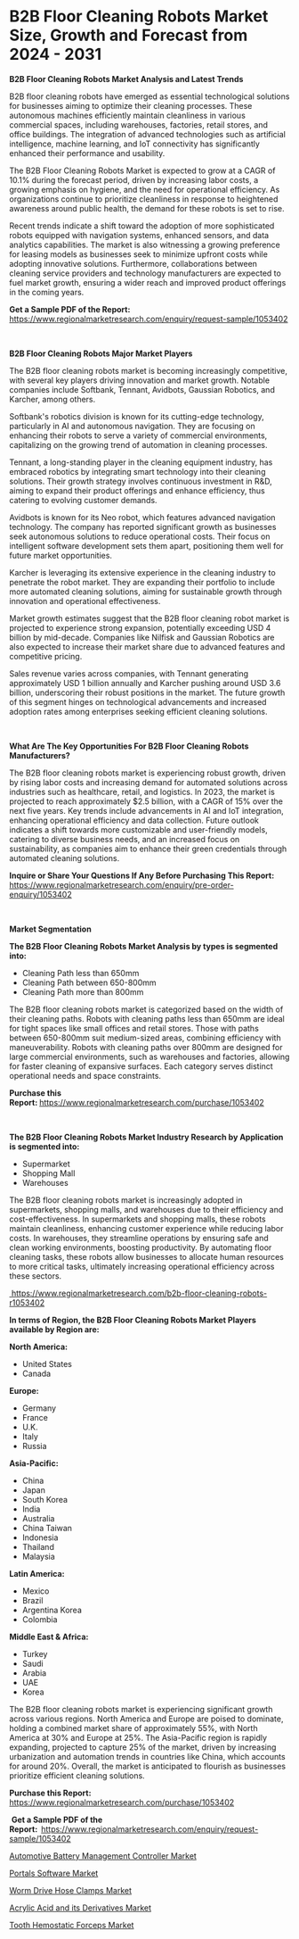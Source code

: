 <p><h1>B2B Floor Cleaning Robots Market Size, Growth and Forecast from 2024 - 2031</h1></p><p><strong>B2B Floor Cleaning Robots Market Analysis and Latest Trends</strong></p>
<p><p>B2B floor cleaning robots have emerged as essential technological solutions for businesses aiming to optimize their cleaning processes. These autonomous machines efficiently maintain cleanliness in various commercial spaces, including warehouses, factories, retail stores, and office buildings. The integration of advanced technologies such as artificial intelligence, machine learning, and IoT connectivity has significantly enhanced their performance and usability. </p><p>The B2B Floor Cleaning Robots Market is expected to grow at a CAGR of 10.1% during the forecast period, driven by increasing labor costs, a growing emphasis on hygiene, and the need for operational efficiency. As organizations continue to prioritize cleanliness in response to heightened awareness around public health, the demand for these robots is set to rise. </p><p>Recent trends indicate a shift toward the adoption of more sophisticated robots equipped with navigation systems, enhanced sensors, and data analytics capabilities. The market is also witnessing a growing preference for leasing models as businesses seek to minimize upfront costs while adopting innovative solutions. Furthermore, collaborations between cleaning service providers and technology manufacturers are expected to fuel market growth, ensuring a wider reach and improved product offerings in the coming years.</p></p>
<p><strong>Get a Sample PDF of the Report:&nbsp;</strong> <a href="https://www.regionalmarketresearch.com/enquiry/request-sample/1053402">https://www.regionalmarketresearch.com/enquiry/request-sample/1053402</a></p>
<p>&nbsp;</p>
<p><strong>B2B Floor Cleaning Robots Major Market Players</strong></p>
<p><p>The B2B floor cleaning robots market is becoming increasingly competitive, with several key players driving innovation and market growth. Notable companies include Softbank, Tennant, Avidbots, Gaussian Robotics, and Karcher, among others. </p><p>Softbank's robotics division is known for its cutting-edge technology, particularly in AI and autonomous navigation. They are focusing on enhancing their robots to serve a variety of commercial environments, capitalizing on the growing trend of automation in cleaning processes.</p><p>Tennant, a long-standing player in the cleaning equipment industry, has embraced robotics by integrating smart technology into their cleaning solutions. Their growth strategy involves continuous investment in R&D, aiming to expand their product offerings and enhance efficiency, thus catering to evolving customer demands.</p><p>Avidbots is known for its Neo robot, which features advanced navigation technology. The company has reported significant growth as businesses seek autonomous solutions to reduce operational costs. Their focus on intelligent software development sets them apart, positioning them well for future market opportunities.</p><p>Karcher is leveraging its extensive experience in the cleaning industry to penetrate the robot market. They are expanding their portfolio to include more automated cleaning solutions, aiming for sustainable growth through innovation and operational effectiveness.</p><p>Market growth estimates suggest that the B2B floor cleaning robot market is projected to experience strong expansion, potentially exceeding USD 4 billion by mid-decade. Companies like Nilfisk and Gaussian Robotics are also expected to increase their market share due to advanced features and competitive pricing.</p><p>Sales revenue varies across companies, with Tennant generating approximately USD 1 billion annually and Karcher pushing around USD 3.6 billion, underscoring their robust positions in the market. The future growth of this segment hinges on technological advancements and increased adoption rates among enterprises seeking efficient cleaning solutions.</p></p>
<p>&nbsp;</p>
<p><strong>What Are The Key Opportunities For B2B Floor Cleaning Robots Manufacturers?</strong></p>
<p><p>The B2B floor cleaning robots market is experiencing robust growth, driven by rising labor costs and increasing demand for automated solutions across industries such as healthcare, retail, and logistics. In 2023, the market is projected to reach approximately $2.5 billion, with a CAGR of 15% over the next five years. Key trends include advancements in AI and IoT integration, enhancing operational efficiency and data collection. Future outlook indicates a shift towards more customizable and user-friendly models, catering to diverse business needs, and an increased focus on sustainability, as companies aim to enhance their green credentials through automated cleaning solutions.</p></p>
<p><strong>Inquire or Share Your Questions If Any Before Purchasing This Report:</strong> <a href="https://www.regionalmarketresearch.com/enquiry/pre-order-enquiry/1053402">https://www.regionalmarketresearch.com/enquiry/pre-order-enquiry/1053402</a></p>
<p>&nbsp;</p>
<p><strong>Market Segmentation</strong></p>
<p><strong>The B2B Floor Cleaning Robots Market Analysis by types is segmented into:</strong></p>
<p><ul><li>Cleaning Path less than 650mm</li><li>Cleaning Path between 650-800mm</li><li>Cleaning Path more than 800mm</li></ul></p>
<p><p>The B2B floor cleaning robots market is categorized based on the width of their cleaning paths. Robots with cleaning paths less than 650mm are ideal for tight spaces like small offices and retail stores. Those with paths between 650-800mm suit medium-sized areas, combining efficiency with maneuverability. Robots with cleaning paths over 800mm are designed for large commercial environments, such as warehouses and factories, allowing for faster cleaning of expansive surfaces. Each category serves distinct operational needs and space constraints.</p></p>
<p><strong>Purchase this Report:&nbsp;</strong><a href="https://www.regionalmarketresearch.com/purchase/1053402">https://www.regionalmarketresearch.com/purchase/1053402</a></p>
<p>&nbsp;</p>
<p><strong>The B2B Floor Cleaning Robots Market Industry Research by Application is segmented into:</strong></p>
<p><ul><li>Supermarket</li><li>Shopping Mall</li><li>Warehouses</li></ul></p>
<p><p>The B2B floor cleaning robots market is increasingly adopted in supermarkets, shopping malls, and warehouses due to their efficiency and cost-effectiveness. In supermarkets and shopping malls, these robots maintain cleanliness, enhancing customer experience while reducing labor costs. In warehouses, they streamline operations by ensuring safe and clean working environments, boosting productivity. By automating floor cleaning tasks, these robots allow businesses to allocate human resources to more critical tasks, ultimately increasing operational efficiency across these sectors.</p></p>
<p><a href="https://www.regionalmarketresearch.com/b2b-floor-cleaning-robots-r1053402">&nbsp;https://www.regionalmarketresearch.com/b2b-floor-cleaning-robots-r1053402</a></p>
<p><strong>In terms of Region, the B2B Floor Cleaning Robots Market Players available by Region are:</strong></p>
<p>
    <p> <strong> North America: </strong>
        <ul>
            <li>United States</li>
            <li>Canada</li>
        </ul>
        </p> 
    <p> <strong> Europe: </strong>
        <ul>
            <li>Germany</li>
            <li>France</li>
            <li>U.K.</li>
            <li>Italy</li>
            <li>Russia</li>
        </ul>
        </p> 
    <p> <strong> Asia-Pacific: </strong>
        <ul>
            <li>China</li>
            <li>Japan</li>
            <li>South Korea</li>
            <li>India</li>
            <li>Australia</li>
            <li>China Taiwan</li>
            <li>Indonesia</li>
            <li>Thailand</li>
            <li>Malaysia</li>
        </ul>
        </p> 
    <p> <strong> Latin America: </strong>
        <ul>
            <li>Mexico</li>
            <li>Brazil</li>
            <li>Argentina Korea</li>
            <li>Colombia</li>
        </ul>
        </p> 
    <p> <strong> Middle East & Africa: </strong>
        <ul>
            <li>Turkey</li>
            <li>Saudi</li>
            <li>Arabia</li>
            <li>UAE</li>
            <li>Korea</li>
        </ul>
    </p>
    </p>
<p><p>The B2B floor cleaning robots market is experiencing significant growth across various regions. North America and Europe are poised to dominate, holding a combined market share of approximately 55%, with North America at 30% and Europe at 25%. The Asia-Pacific region is rapidly expanding, projected to capture 25% of the market, driven by increasing urbanization and automation trends in countries like China, which accounts for around 20%. Overall, the market is anticipated to flourish as businesses prioritize efficient cleaning solutions.</p></p>
<p><strong>Purchase this Report: </strong><a href="https://www.regionalmarketresearch.com/purchase/1053402">https://www.regionalmarketresearch.com/purchase/1053402</a></p>
<p>&nbsp;<strong>Get a Sample PDF of the Report:&nbsp;&nbsp;</strong><a href="https://www.regionalmarketresearch.com/enquiry/request-sample/1053402">https://www.regionalmarketresearch.com/enquiry/request-sample/1053402</a></p>
<p><strong></strong></p>
<p><p><a href="https://issuu.com/reportprime-2/docs/automotive-battery-management-contr_84f51f7ef6eaaa">Automotive Battery Management Controller Market</a></p><p><a href="https://www.linkedin.com/pulse/what-current-future-prospects-portals-software-market-analysis-e3bif">Portals Software Market</a></p><p><a href="https://issuu.com/reportprime-2/docs/worm-drive-hose-clamps-market-size-_98718f06478322">Worm Drive Hose Clamps Market</a></p><p><a href="https://github.com/prosalinda88/Market-Research-Report-List-6/blob/main/acrylic-acid-and-its-derivatives-market.md">Acrylic Acid and its Derivatives Market</a></p><p><a href="https://medium.com/@thuyvuongpk_30919/market-insights-global-tooth-hemostatic-forceps-market-forecast-and-innovation-trends-2024-78e011f33dbf">Tooth Hemostatic Forceps Market</a></p></p>